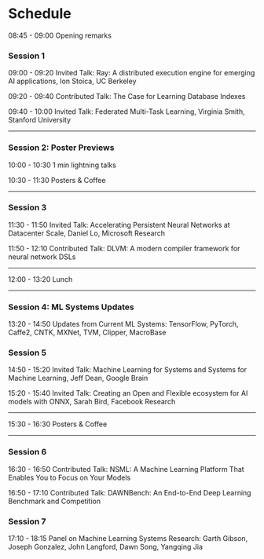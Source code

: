 # Schedule 

08:45 - 09:00     Opening remarks

### Session 1

09:00 - 09:20     Invited Talk: Ray: A distributed execution engine for emerging AI applications, Ion Stoica, UC Berkeley

09:20 - 09:40     Contributed Talk:  The Case for Learning Database Indexes

09:40 - 10:00     Invited Talk: Federated Multi-Task Learning, Virginia Smith, Stanford University

***

### Session 2: Poster Previews

10:00 - 10:30     1 min lightning talks

10:30 - 11:30     Posters & Coffee

***

### Session 3

11:30 - 11:50     Invited Talk: Accelerating Persistent Neural Networks at Datacenter Scale,  Daniel Lo, Microsoft Research

11:50 - 12:10     Contributed Talk: DLVM: A modern compiler framework for neural network DSLs

***

12:00 - 13:20     Lunch

***

### Session 4: ML Systems Updates

13:20 - 14:50     Updates from Current ML Systems: TensorFlow, PyTorch, Caffe2, CNTK, MXNet, TVM, Clipper, MacroBase


### Session 5

14:50 - 15:20     Invited Talk:  Machine Learning for Systems and Systems for Machine Learning, Jeff Dean, Google Brain

15:20 - 15:40     Invited Talk:  Creating an Open and Flexible ecosystem for AI models with ONNX, Sarah Bird, Facebook Research

***

15:30 - 16:30     Posters & Coffee

***

### Session 6

16:30 - 16:50     Contributed Talk: NSML: A Machine Learning Platform That Enables You to Focus on Your Models

16:50 - 17:10     Contributed Talk: DAWNBench: An End-to-End Deep Learning Benchmark and Competition


### Session 7

17:10 - 18:15     Panel on Machine Learning Systems Research: Garth Gibson, Joseph Gonzalez, John Langford, Dawn Song, Yangqing Jia
